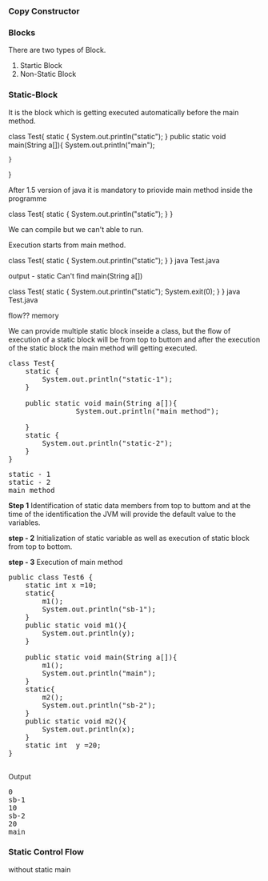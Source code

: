 ### Copy Constructor

### Blocks
There are two types of Block.

1. Startic Block
2. Non-Static Block

### Static-Block

It is the block which is getting executed automatically before the main method.

class Test{
    static {
        System.out.println("static");
    }
    public static void main(String a[]){
                System.out.println("main");

    }
}

After 1.5 version of java it is mandatory to priovide main method inside the programme

class Test{
    static {
        System.out.println("static");
    }
}

We can compile but we can't able to run.

Execution starts from main method.


class Test{
    static {
        System.out.println("static");
    }
}
java Test.java

output - static 
Can't find main(String a[])

class Test{
    static {
        System.out.println("static");
        System.exit(0);
    }
}
java Test.java

flow??
memory

We can provide multiple static block inseide a class, but the flow of execution of a static block will be from top to buttom and after the execution of the static block the main method will getting executed.

<pre>
class Test{
    static {
        System.out.println("static-1");
    }
   
    public static void main(String a[]){
                System.out.println("main method");

    }
    static {
        System.out.println("static-2");
    }
}
</pre>
<pre>
static - 1
static - 2
main method
</pre>
**Step 1** 
Identification of static data members from top to buttom and at the time of the identification the JVM will provide the default value to the variables.

**step - 2**
Initialization of static variable as well as execution of static block from top to bottom.

**step - 3**
Execution of main method
<pre>
public class Test6 {
    static int x =10;
    static{
        m1();
        System.out.println("sb-1");
    }
    public static void m1(){
        System.out.println(y);
    }

    public static void main(String a[]){
        m1();
        System.out.println("main");
    }
    static{
        m2();
        System.out.println("sb-2");
    }
    public static void m2(){
        System.out.println(x);
    }
    static int  y =20;
}

</pre>

Output

<pre>
0
sb-1
10
sb-2
20
main
</pre>

### Static Control Flow

































without
static 
main